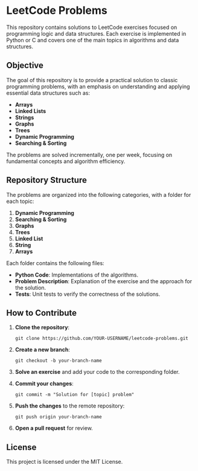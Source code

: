 # LeetCode Problems

This repository contains solutions to LeetCode exercises focused on programming logic and data structures. Each exercise is implemented in Python or C and covers one of the main topics in algorithms and data structures.

## Objective

The goal of this repository is to provide a practical solution to classic programming problems, with an emphasis on understanding and applying essential data structures such as:

- **Arrays**
- **Linked Lists**
- **Strings**
- **Graphs**
- **Trees**
- **Dynamic Programming**
- **Searching & Sorting**

The problems are solved incrementally, one per week, focusing on fundamental concepts and algorithm efficiency.

## Repository Structure

The problems are organized into the following categories, with a folder for each topic:

1. **Dynamic Programming**
2. **Searching & Sorting**
3. **Graphs**
4. **Trees**
5. **Linked List**
6. **String**
7. **Arrays**

Each folder contains the following files:

- **Python Code**: Implementations of the algorithms.
- **Problem Description**: Explanation of the exercise and the approach for the solution.
- **Tests**: Unit tests to verify the correctness of the solutions.

## How to Contribute

1. **Clone the repository**:
   ```
   git clone https://github.com/YOUR-USERNAME/leetcode-problems.git
   ```

2. **Create a new branch**:
   ```
   git checkout -b your-branch-name
   ```

3. **Solve an exercise** and add your code to the corresponding folder.

4. **Commit your changes**:
   ```
   git commit -m "Solution for [topic] problem"
   ```

5. **Push the changes** to the remote repository:
   ```
   git push origin your-branch-name
   ```

6. **Open a pull request** for review.

## License

This project is licensed under the MIT License.
